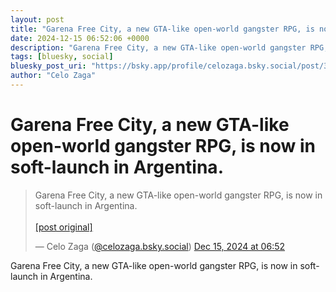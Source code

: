 ```yaml
---
layout: post
title: "Garena Free City, a new GTA-like open-world gangster RPG, is now in soft-launch in Argentina."
date: 2024-12-15 06:52:06 +0000
description: "Garena Free City, a new GTA-like open-world gangster RPG, is now in soft-launch in Argentina."
tags: [bluesky, social]
bluesky_post_uri: "https://bsky.app/profile/celozaga.bsky.social/post/3ldda22pubk2y"
author: "Celo Zaga"
---
```


<h1 class="bluesky-post-title">Garena Free City, a new GTA-like open-world gangster RPG, is now in soft-launch in Argentina.</h1>


<blockquote class="bluesky-embed" data-bluesky-uri="at://did:plc:lmh6rennptq77inaztnovw4b/app.bsky.feed.post/3ldda22pubk2y" data-bluesky-embed-color-mode="system">
<p lang="">Garena Free City, a new GTA-like open-world gangster RPG, is now in soft-launch in Argentina.<br><br><a href="https://bsky.app/profile/celozaga.bsky.social/post/3ldda22pubk2y">[post original]</a></p>
&mdash; Celo Zaga (<a href="https://bsky.app/profile/did:plc:lmh6rennptq77inaztnovw4b">@celozaga.bsky.social</a>) <a href="https://bsky.app/profile/celozaga.bsky.social/post/3ldda22pubk2y">Dec 15, 2024 at 06:52</a>
</blockquote>
<script async src="https://embed.bsky.app/static/embed.js" charset="utf-8"></script>


<p class="bluesky-post-description">Garena Free City, a new GTA-like open-world gangster RPG, is now in soft-launch in Argentina.</p>

